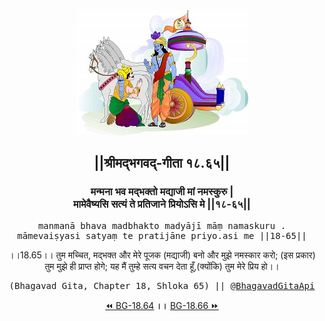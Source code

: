 <center><img src="../../asset/BG.png" alt="#API #bhagavadgitaapi #slok #nodejs #js #api #gitaapi #krishna #hinduism #vedic #ISKCON #shreemadbhagavadgita #technology"/>
<h2>||श्रीमद्‍भगवद्‍-गीता १८.६५||</h2>
<h3>मन्मना भव मद्भक्तो मद्याजी मां नमस्कुरु |<br/>मामेवैष्यसि सत्यं ते प्रतिजाने प्रियोऽसि मे ||१८-६५||</h3>
<pre>manmanā bhava madbhakto madyājī māṃ namaskuru .<br/>māmevaiṣyasi satyaṃ te pratijāne priyo.asi me ||18-65||</pre>
<p>।।18.65।। तुम मच्चित, मद्भक्त और मेरे पूजक (मद्याजी) बनो और मुझे नमस्कार करो; (इस प्रकार) तुम मुझे ही प्राप्त होगे; यह मैं तुम्हे सत्य वचन देता हूँ,(क्योंकि) तुम मेरे प्रिय हो।।</p>
<pre>(Bhagavad Gita, Chapter 18, Shloka 65) || <a href="https://twitter.com/bhagavadgitaapi">@BhagavadGitaApi</a></pre><a href="../../18/64">⏪  BG-18.64</a><b>        ।।        </b><a href="../../18/66">BG-18.66  ⏩</a></center>